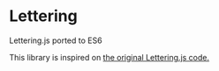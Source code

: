 # Lettering
Lettering.js ported to ES6

This library is inspired on [the original Lettering.js code.](https://github.com/davatron5000/Lettering.js)
